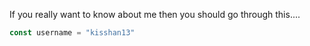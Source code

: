 If you really want to know about me then you should go through this....

```javascript
const username = "kisshan13"

```
